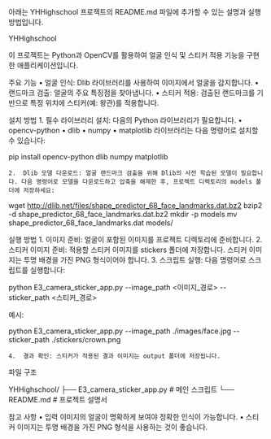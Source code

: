 아래는 YHHighschool 프로젝트의 README.md 파일에 추가할 수 있는 설명과 실행 방법입니다.

YHHighschool

이 프로젝트는 Python과 OpenCV를 활용하여 얼굴 인식 및 스티커 적용 기능을 구현한 애플리케이션입니다.

주요 기능
	•	얼굴 인식: Dlib 라이브러리를 사용하여 이미지에서 얼굴을 감지합니다.
	•	랜드마크 검출: 얼굴의 주요 특징점을 찾아냅니다.
	•	스티커 적용: 검출된 랜드마크를 기반으로 특정 위치에 스티커(예: 왕관)를 적용합니다.

설치 방법
	1.	필수 라이브러리 설치: 다음의 Python 라이브러리가 필요합니다.
	•	opencv-python
	•	dlib
	•	numpy
	•	matplotlib
라이브러리는 다음 명령어로 설치할 수 있습니다:

pip install opencv-python dlib numpy matplotlib


	2.	Dlib 모델 다운로드: 얼굴 랜드마크 검출을 위해 Dlib의 사전 학습된 모델이 필요합니다. 다음 명령어로 모델을 다운로드하고 압축을 해제한 후, 프로젝트 디렉토리의 models 폴더에 저장하세요:

wget http://dlib.net/files/shape_predictor_68_face_landmarks.dat.bz2
bzip2 -d shape_predictor_68_face_landmarks.dat.bz2
mkdir -p models
mv shape_predictor_68_face_landmarks.dat models/



실행 방법
	1.	이미지 준비: 얼굴이 포함된 이미지를 프로젝트 디렉토리에 준비합니다.
	2.	스티커 이미지 준비: 적용할 스티커 이미지를 stickers 폴더에 저장합니다. 스티커 이미지는 투명 배경을 가진 PNG 형식이어야 합니다.
	3.	스크립트 실행: 다음 명령어로 스크립트를 실행합니다:

python E3_camera_sticker_app.py --image_path <이미지_경로> --sticker_path <스티커_경로>

예시:

python E3_camera_sticker_app.py --image_path ./images/face.jpg --sticker_path ./stickers/crown.png


	4.	결과 확인: 스티커가 적용된 결과 이미지는 output 폴더에 저장됩니다.

파일 구조

YHHighschool/
├── E3_camera_sticker_app.py       # 메인 스크립트
└── README.md                     # 프로젝트 설명서

참고 사항
	•	입력 이미지의 얼굴이 명확하게 보여야 정확한 인식이 가능합니다.
	•	스티커 이미지는 투명 배경을 가진 PNG 형식을 사용하는 것이 좋습니다.

